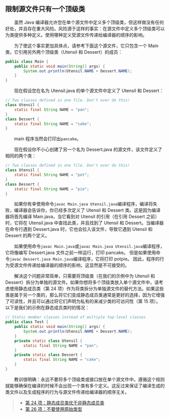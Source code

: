 ## 限制源文件只有一个顶级类

&emsp;&emsp;虽然 Java 编译器允许您在单个源文件中定义多个顶级类，但这样做没有任何好处，并且存在重大风险。风险源于这样的事实：在源文件中定义多个顶级类可以为类提供多种定义。使用哪种定义受源文件传递给编译器的顺序的影响。

&emsp;&emsp;为了使这个事实更加具体点，请参考下面这个源文件，它只包含一个 Main 类，它引用另外两个顶级类（Utensil 和 Dessert）的成员：

```java
public class Main {
    public static void main(String[] args) {
        System.out.println(Utensil.NAME + Dessert.NAME);
    }
}
```

&emsp;&emsp;现在假设您在名为 Utensil.java 的单个源文件中定义了 Utensil 和 Dessert：

```java
// Two classes defined in one file. Don't ever do this!
class Utensil {
    static final String NAME = "pan";
}
class Dessert {
    static final String NAME = "cake";
}
```

&emsp;&emsp;main 程序当然会打印出`pancake`。

&emsp;&emsp;现在假设你不小心创建了另一个名为 Dessert.java 的源文件，该文件定义了相同的两个类：

```java
// Two classes defined in one file. Don't ever do this!
class Utensil {
    static final String NAME = "pot";
}
class Dessert {
    static final String NAME = "pie";
}
```

&emsp;&emsp;如果你有幸使用命令`javac Main.java Utensil.java`编译程序，编译将失败，编译器会告诉你，你已经多次定义了 Utensil 和 Dessert 类。这是因为编译器将首先编译 Main.java，当它看到对 Utensil 的引用（在引用 Dessert 之前）时，它将在 Utensil.java 中查找此类，并且找到了 Utensil 和 Dessert。当编译器在命令行遇到 Dessert.java 时，它也会拉入该文件，导致它遇到 Utensil 和 Dessert 的两个定义。

&emsp;&emsp;如果使用命令`javac Main.java`或`javac Main.java Utensil.java`编译程序，它将像编写 Dessert.java 文件之前一样运行，打印 pancake。 但是如果使用命令`javac Dessert.java Main.java`编译程序，它将打印 potpie。 因此，程序的行为受源文件传递给编译器的顺序的影响，这显然是不可接受的。

&emsp;&emsp;解决这个问题非常简单，只需要将顶级类（在我们的示例中为 Utensil 和 Dessert）拆分为单独的源文件。如果你想将多个顶级类放入单个源文件中，请考虑使用静态成员类（第 24 项）作为将类拆分为单独源文件的替代方法。如果这些类是属于另一个类的，那么将它们变成静态成员类通常是更好的选择，因为它增强了可读性，并且可以通过将它们声明为私有的来减少类的可访问性（第 15 项）。以下是我们的示例在静态成员类时的情况：

```java
// Static member classes instead of multiple top-level classes
public class Test {
    public static void main(String[] args) {
        System.out.println(Utensil.NAME + Dessert.NAME);
    }
    private static class Utensil {
        static final String NAME = "pan";
    }
    private static class Dessert {
        static final String NAME = "cake";
    }
}
```

&emsp;&emsp;教训很明确：永远不要将多个顶级类或接口放在单个源文件中。遵循这个规则就能够确保在编译的时候不会出现一个类有多个定义。这反过来保证了编译生成的类文件以及生成程序的行为与源文件传递给编译器的顺序无关。

> - [第 24 项：静态成员类优于非静态成员类](https://gitee.com/lin-mt/effective-java-third-edition/blob/master/第04章：类和接口/第24项：静态成员类优于非静态成员类.md)
> - [第 26 项：不要使用原始类型](https://gitee.com/lin-mt/effective-java-third-edition/blob/master/第05章：泛型/第26项：不要使用原始类型.md)
